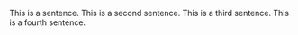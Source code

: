 This is a sentence.
This is a second sentence.
This is a third sentence.
This is a fourth sentence.
